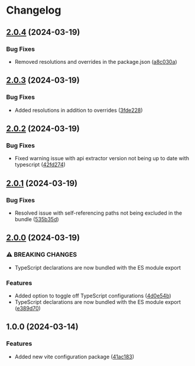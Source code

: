 # Changelog

## [2.0.4](https://github.com/do-ob-io/config/compare/vite-lib-config-v2.0.3...vite-lib-config-v2.0.4) (2024-03-19)


### Bug Fixes

* Removed resolutions and overrides in the package.json ([a8c030a](https://github.com/do-ob-io/config/commit/a8c030a2639d7fd5ae4a61c72ea5417a14cfb4c6))

## [2.0.3](https://github.com/do-ob-io/config/compare/vite-lib-config-v2.0.2...vite-lib-config-v2.0.3) (2024-03-19)


### Bug Fixes

* Added resolutions in addition to overrides ([3fde228](https://github.com/do-ob-io/config/commit/3fde2285eb72a155261c9545b9913e8ea9ff5600))

## [2.0.2](https://github.com/do-ob-io/config/compare/vite-lib-config-v2.0.1...vite-lib-config-v2.0.2) (2024-03-19)


### Bug Fixes

* Fixed warning issue with api extractor version not being up to date with typescript ([42fd274](https://github.com/do-ob-io/config/commit/42fd274b547d79b445cf0337a04a7560f103209a))

## [2.0.1](https://github.com/do-ob-io/config/compare/vite-lib-config-v2.0.0...vite-lib-config-v2.0.1) (2024-03-19)


### Bug Fixes

* Resolved issue with self-referencing paths not being excluded in the bundle ([535b35d](https://github.com/do-ob-io/config/commit/535b35d9ed8a7fd77f685447d253830e24e1dacf))

## [2.0.0](https://github.com/do-ob-io/config/compare/vite-lib-config-v1.0.0...vite-lib-config-v2.0.0) (2024-03-19)


### ⚠ BREAKING CHANGES

* TypeScript declarations are now bundled with the ES module export

### Features

* Added option to toggle off TypeScript configurations ([4d0e54b](https://github.com/do-ob-io/config/commit/4d0e54bfe0906f539de36f830377edea9cdb9cb9))
* TypeScript declarations are now bundled with the ES module export ([e389d70](https://github.com/do-ob-io/config/commit/e389d70ae8fa9d193d7c7e04839de31fe84e1892))

## 1.0.0 (2024-03-14)


### Features

* Added new vite configuration package ([41ac183](https://github.com/do-ob-io/config/commit/41ac183bbc28edcc0b1677d3da2f2ddb6fca9a56))
